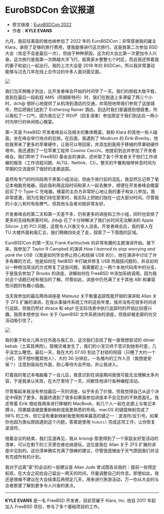 # EuroBSDCon 会议报道

- 原文链接：[EuroBSDCon 2022](https://freebsdfoundation.org/wp-content/uploads/2023/01/evans_conference_report.pdf)
- 作者：**KYLE EVANS**

九月，我前往美丽的维也纳参加了 2022 年的 EuroBSDCon；非常感谢我的雇主 Klara，承担了足够的旅行费用，使我能够进行这次旅行。这是我第二次参加 BSD 大会（肯定不会是最后一次），但由于种种原因，这次的大会比第一次更加令人兴奋。这次旅行是我第一次跨越大洋飞行，距离家乡整整七个时区，而且我还带着我的妻子和幼儿一起出行。我的上次大会是 2018 年的 BSDCan，所以我非常激动能够与过去几年在线上合作过的许多人面对面见面。

![](https://github.com/user-attachments/assets/f853e902-1eee-48bc-b531-171e2b1041dc)


我们当天稍晚才到达，比开发者峰会开始的时间早了一天。我们的旅程大致平稳，直到在最后一段航程 AMS（阿姆斯特丹）时，我们在跑道上多滞留了两三个小时。dch@ 很好心地提供了从机场到酒店的交通，并简短地带我们参观了这座城市，然后把我们送到了 Erzherzog Rainer 酒店。到达时我们普遍感到很疲惫，所以我松了一口气，因为我忘记了 RSVP（回复请柬）参加原定于我们到达后一两小时内举行的休闲核心晚宴。

第一天是 FreeBSD 开发者峰会以及相关的集体晚宴。我和 Klara 的其他一些人碰面，坐在峰会举行地点的后排。在后面，我遇到了 Modirum 的 Eirik Øverby，他给我带来了更多的苹果硬件，让我可以带回家，并添加到我用于移植的苹果硅硬件塔中。我还遇到了一位苹果工程师 Cosimo Cecchi，他提前到达并参加了开发者峰会。我们聆听了 FreeBSD 基金会的演讲，还听取了各个开发者关于他们工作进展的报告（工作流程问题、ALTQ、Netlink、CI）。整天的午餐和咖啡休息时间为早期的交流提供了很好的走廊追踪。

虽然有专门的时间段用于黑客小组活动，但由于旅行前的混乱，我显然忘记带了笔记本电脑充电器，因此我利用这段时间和家人一起去散步，顺便在开发者峰会晚宴前买了个 Type-C 充电器。晚宴的主办方非常好心地让我的妻子和女儿参加，我非常感激，因为在我们待在那里时，我实际上把她们抛在一边大部分时间。尽管我的小女儿有时有些脾气，但其他与会者对她非常友好。

开发者峰会的第二天和第一天差不多，仍有更多的讲座和工作小组，同时也安排了更多的无结构黑客时间。jhb@ 花了十分钟解决了我们长时间无法解决的 Apple Silicon 上的 PCI 问题，这既令人兴奋又令人沮丧。开发者峰会后，我的家人在 TU 大楼外面和我汇合，我们稍微四处走了走，探索了一下周围的区域。

EuroBSDCon 的第一天以 Frank Karlitschek 的非常有趣的主题演讲开始。接下来，我参加了 Taylor R Campbell 的演讲 *How I learned to stop worrying and yank the USB*（《我是如何学会停止担心和拔掉 USB 的》），他在演讲中讨论了许多有趣的方式，他是如何在 NetBSD 中打破并修复 USB 热插拔问题的，并且如何以一种相当简洁的方式修复了这些问题。我需要赶上一两个本地代码库中的分支，于是我去参加了 Brooks 的讲座，讲解如何在 FreeBSD 中添加系统调用，因为我对这个话题已经有相当的了解。尽管如此，讲座中仍充满了关于其他 ABI 和兼容性问题的有趣小插曲。

当天我参加的最后两场讲座是 Mateusz 关于衡量追踪性能开销的演讲和 Allan 关于 ZFS 扩展的演讲。在我从事操作系统工作的这些年里，我并没有花很多时间进行追踪，但我仍然对 dtrace 和 ebpf 在实际场景中执行追踪时的开销比较感兴趣。我原本想参加 Ken 关于 OpenBSD 文件系统块的讲座，但我却被走廊的社交活动吸引住了。

![](https://github.com/user-attachments/assets/456ca2a9-8392-4d83-bac6-81e0740b7b62)


我的妻子和女儿再次在外面与我汇合，这次我们去找了我一直很想尝试的 döner kebab（土耳其烤肉）。那晚灾难发生了，我们的小宝贝终于意识到她有时差，几乎没怎么睡觉。最后一天，我在大约 07:00 到达了封锁的校园（只睡了大约一个小时，但不想吵醒其他人），大约 30 分钟后，一名楼内的工作人员（我想是安保？）注意到我站在外面，耐心等待大会开始，并让我进入。

盯着我的笔记本电脑看了一会儿后，我意识到在讲座期间我很可能无法理解太多内容，于是我承认失败，在大厅里待了一天，间歇性地进行各种编程活动。

尽管看起来我没有参加最后一天的讲座，似乎失去了价值，但我觉得自己从这个决定中得到了更多。我最终遇到了很多如果我参加讲座本不会见到的不熟悉面孔。我还带着 Eirik 借给我用来进行移植的 MacBook，和几个人一起在走廊上与笔记本搏斗，将挪威语键盘重新映射成我更熟悉的布局。macOS 的键盘映射完成了 98% 的工作，但它没有重新映射我使用频率最高的键之一：波浪符/反引号。如果你也因为类似原因遇到这个问题，答案是使用 `hidutil` 完成这项工作，让你恢复波浪符。

随着会议的结束，我们互道再见，我从 krion@ 那里得到了一个家庭友好型活动的清单，可以在剩下的三天里在维也纳游玩，这位是我在 Allan 关于 ZFS 扩展的讲座中见到的。这份清单确实充满了很棒的建议，尽管很遗憾由于天气原因我们并没有完成所有的计划。

我对于远离“家”的会议的一般建议是 Allan Jude 曾试图告诉我的：提前一些预定航班，在大会之前给自己留出一两天的时间，尽量调整自己的作息。即使如此，我还是很难不建议在大会结束后再预定几天，用来进行旅游活动，万一你从大会的与会者那里了解到更多令人兴奋的景点。

---

**KYLE EVANS** 是一名 FreeBSD 开发者，目前受雇于 Klara, Inc. 他自 2017 年起加入 FreeBSD 项目，参与了多个基础项目的工作。
